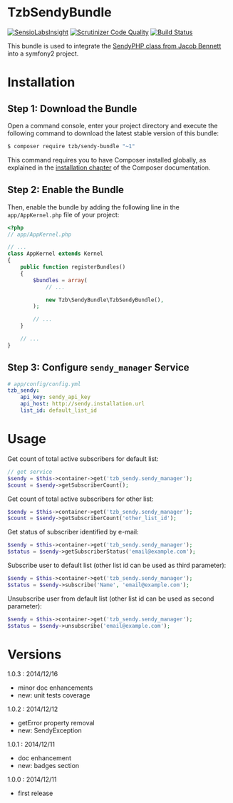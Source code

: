 TzbSendyBundle
===============

[![SensioLabsInsight](https://insight.sensiolabs.com/projects/df46d30d-af90-4e31-b5af-c7dc4f4bd139/mini.png)](https://insight.sensiolabs.com/projects/df46d30d-af90-4e31-b5af-c7dc4f4bd139)
[![Scrutinizer Code Quality](https://scrutinizer-ci.com/g/jkabat/TbzSendyBundle/badges/quality-score.png?b=master)](https://scrutinizer-ci.com/g/jkabat/TbzSendyBundle/?branch=master)
[![Build Status](https://travis-ci.org/jkabat/TbzSendyBundle.svg)](https://travis-ci.org/jkabat/TbzSendyBundle)

This bundle is used to integrate the [SendyPHP class from Jacob Bennett](https://github.com/JacobBennett/SendyPHP) into a symfony2 project.

Installation
============

Step 1: Download the Bundle
---------------------------

Open a command console, enter your project directory and execute the
following command to download the latest stable version of this bundle:

```bash
$ composer require tzb/sendy-bundle "~1"
```

This command requires you to have Composer installed globally, as explained
in the [installation chapter](https://getcomposer.org/doc/00-intro.md)
of the Composer documentation.

Step 2: Enable the Bundle
-------------------------

Then, enable the bundle by adding the following line in the `app/AppKernel.php`
file of your project:

```php
<?php
// app/AppKernel.php

// ...
class AppKernel extends Kernel
{
    public function registerBundles()
    {
        $bundles = array(
            // ...

            new Tzb\SendyBundle\TzbSendyBundle(),
        );

        // ...
    }

    // ...
}
```

Step 3: Configure `sendy_manager` Service
-----------------------------------------

```yaml
# app/config/config.yml
tzb_sendy:
    api_key: sendy_api_key
    api_host: http://sendy.installation.url
    list_id: default_list_id
```

Usage
=====

Get count of total active subscribers for default list:

```php
// get service
$sendy = $this->container->get('tzb_sendy.sendy_manager');
$count = $sendy->getSubscriberCount();
```

Get count of total active subscribers for other list:

```php
$sendy = $this->container->get('tzb_sendy.sendy_manager');
$count = $sendy->getSubscriberCount('other_list_id');
```

Get status of subscriber identified by e-mail:

```php
$sendy = $this->container->get('tzb_sendy.sendy_manager');
$status = $sendy->getSubscriberStatus('email@example.com');
```

Subscribe user to default list (other list id can be used as third parameter):

```php
$sendy = $this->container->get('tzb_sendy.sendy_manager');
$status = $sendy->subscribe('Name', 'email@example.com');
```

Unsubscribe user from default list (other list id can be used as second parameter):

```php
$sendy = $this->container->get('tzb_sendy.sendy_manager');
$status = $sendy->unsubscribe('email@example.com');
```

Versions
========

1.0.3 : 2014/12/16

* minor doc enhancements
* new: unit tests coverage

1.0.2 : 2014/12/12

* getError property removal
* new: SendyException

1.0.1 : 2014/12/11

* doc enhancement
* new: badges section

1.0.0 : 2014/12/11

* first release
